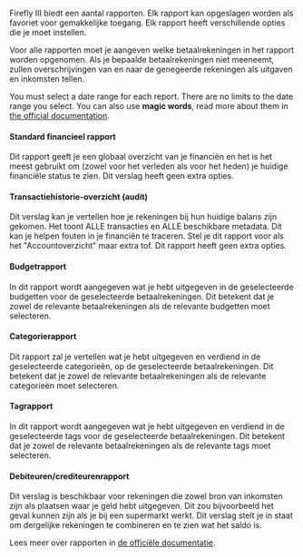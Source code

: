 Firefly III biedt een aantal rapporten. Elk rapport kan opgeslagen worden als favoriet voor gemakkelijke toegang. Elk rapport heeft verschillende opties die je moet instellen.

Voor alle rapporten moet je aangeven welke betaalrekeningen in het rapport worden opgenomen. Als je bepaalde betaalrekeningen niet meeneemt, zullen overschrijvingen van en naar de genegeerde rekeningen als uitgaven en inkomsten tellen.

You must select a date range for each report. There are no limits to the date range you select. You can also use **magic words**, read more about them in [the official documentation](https://firefly-iii.readthedocs.io/en/latest/advanced/reports.html).

#### Standard financieel rapport

Dit rapport geeft je een globaal overzicht van je financiën en het is het meest gebruikt om (zowel voor het verleden als voor het heden) je huidige financiële status te zien. Dit verslag heeft geen extra opties.

#### Transactiehistorie-overzicht (audit)

Dit verslag kan je vertellen hoe je rekeningen bij hun huidige balans zijn gekomen. Het toont ALLE transacties en ALLE beschikbare metadata. Dit kan je helpen fouten in je financiën te traceren. Stel je dit rapport voor als het "Accountoverzicht" maar extra tof. Dit rapport heeft geen extra opties.

#### Budgetrapport

In dit rapport wordt aangegeven wat je hebt uitgegeven in de geselecteerde budgetten voor de geselecteerde betaalrekeningen. Dit betekent dat je zowel de relevante betaalrekeningen als de relevante budgetten moet selecteren.

#### Categorierapport

Dit rapport zal je vertellen wat je hebt uitgegeven en verdiend in de geselecteerde categorieën, op de geselecteerde betaalrekeningen. Dit betekent dat je zowel de relevante betaalrekeningen als de relevante categorieën moet selecteren.

#### Tagrapport

In dit rapport wordt aangegeven wat je hebt uitgegeven en verdiend in de geselecteerde tags voor de geselecteerde betaalrekeningen. Dit betekent dat je zowel de relevante betaalrekeningen als de relevante tags moet selecteren.

#### Debiteuren/crediteurenrapport

Dit verslag is beschikbaar voor rekeningen die zowel bron van inkomsten zijn als plaatsen waar je geld hebt uitgegeven. Dit zou bijvoorbeeld het geval kunnen zijn als je bij een supermarkt werkt. Dit verslag stelt je in staat om dergelijke rekeningen te combineren en te zien wat het saldo is.

Lees meer over rapporten in [de officiële documentatie](https://firefly-iii.readthedocs.io/en/latest/advanced/reports.html).